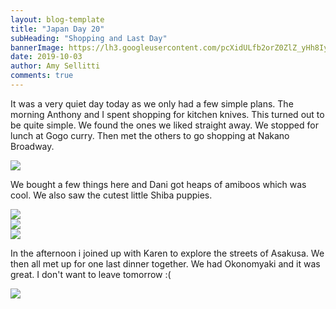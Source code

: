 ```yaml
---
layout: blog-template
title: "Japan Day 20"
subHeading: "Shopping and Last Day"
bannerImage: https://lh3.googleusercontent.com/pcXidULfb2orZ0ZlZ_yHh8Iy_EIZvvbiFCGBafroA2exVfEOoKoQWqBelqvIxFuSK6-9EFbvRL5L4qSr5hxN_sLW2u3vvp3xy_kQlAHRYKUN0Yf5c7EYGrvL5E-N3hMbzMpLDEWXi3E=w2400
date: 2019-10-03
author: Amy Sellitti
comments: true
---
```


It was a very quiet day today as we only had a few simple plans. The morning Anthony and I spent shopping for kitchen knives. This turned out to be quite simple. We found the ones we liked straight away. We stopped for lunch at Gogo curry. Then met the others to go shopping at Nakano Broadway.

<div class="center-image"><img src="https://lh3.googleusercontent.com/hhCn04VMv174lEQrw_6gVO-p4D-mJsRLkgTSQ2Xv52goYU2WnNF3q0mbGDaNiyvRHYgwva9gfemVqu_i3LFEkdRH6IH7q3m4bMOXpvrYnHe732cdKcWv4WJ3d1fH9ZULv4TeoX-KAJM=w2400"/></div>

We bought a few things here and Dani got heaps of amiboos which was cool. We also saw the cutest little Shiba puppies.

<div class="center-image"><img src="https://lh3.googleusercontent.com/pcXidULfb2orZ0ZlZ_yHh8Iy_EIZvvbiFCGBafroA2exVfEOoKoQWqBelqvIxFuSK6-9EFbvRL5L4qSr5hxN_sLW2u3vvp3xy_kQlAHRYKUN0Yf5c7EYGrvL5E-N3hMbzMpLDEWXi3E=w2400"/></div>
<div class="center-image"><img src="https://lh3.googleusercontent.com/I6zS-1hO2Igcl7mLFHHfA9ob0hh-BmzMyxevTCKj3auxyR21Er50yUY44CPTSfqEr6sfwQr9ydaS9326Ef5pkMUJbjqhmwsPZJv5rMGmIgRwD6_ba0PqpwqZBrpoFRkn45yqP208278=w2400"/></div>
<div class="center-image"><img src="https://lh3.googleusercontent.com/JmUtHBk9Sgj02-nvZ0qkDxRlPDShJvyKZoFafRmr_tgOS-yP4fa7wpLhqrXMlyHyjHnbOdFUko2FQ6hr_LimriC9yHxX8uFMuYo7a-e7nZZVE4_lEwAZupoCKe6THcIT1HC_B8JJ9A8=w2400"/></div>

In the afternoon i joined up with Karen to explore the streets of Asakusa. We then all met up for one last dinner together. We had Okonomyaki and it was great. I don't want to leave tomorrow :(

<div class="center-image"><img src="https://lh3.googleusercontent.com/-m9ZAkhKtdyWDFb6fDYpXXZgBLVFy_2tXhFWShRUXSr5PqiJryjEqdNFS82gVh9Lij8Xlx6Drv-YkOfdfJDlcFACtbB6oVt1vz1Q8v6AmoqNZ0kk4Xl0PMacApjufgXLN077ipMdfG4=w2400"/></div>